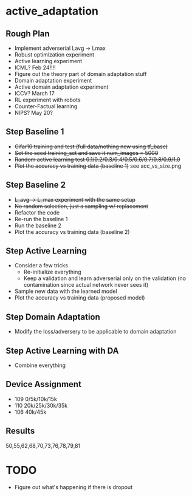 # active_adaptation
## Rough Plan
- Implement adverserial Lavg -> Lmax
- Robust optimization experiment
- Active learning experiment
- ICML? Feb 24!!!!
- Figure out the theory part of domain adaptation stuff
- Domain adaptation experiment
- Active domain adaptation experiment
- ICCV? March 17
- RL experiment with robots
- Counter-Factual learning
- NIPS? May 20?

## Step Baseline 1
- <del>Cifar10 training and test (full data/nothing new using tf_base)</del>
- <del>Set the seed training_set and save it num_images = 5000</del>
- <del>Random active learning test 0.1/0.2/0.3/0.4/0.5/0.6/0.7/0.8/0.9/1.0</del>
- <del>Plot the accuracy vs training data (baseline 1)</del> see acc_vs_size.png

## Step Baseline 2
- <del>L_avg -> L_max experiment with the same setup </del>
- <del>No random selection, just a sampling w/ replacement </del>
- Refactor the code
- Re-run the baseline 1
- Run the baseline 2
- Plot the accuracy vs training data (baseline 2)

## Step Active Learning
- Consider a few tricks
    - Re-initialize everything
    - Keep a validation and learn adverserial only on the validation (no contamination since actual network never sees it)
- Sample new data with the learned model
- Plot the accuracy vs training data (proposed model)

## Step Domain Adaptation
- Modify the loss/adversery to be applicable to domain adaptation

## Step Active Learning with DA
- Combine everything

## Device Assignment
- 109 0/5k/10k/15k
- 110 20k/25k/30k/35k
- 106 40k/45k

## Results
50,55,62,68,70,73,76,78,79,81

# TODO

- Figure out what's happening if there is dropout
